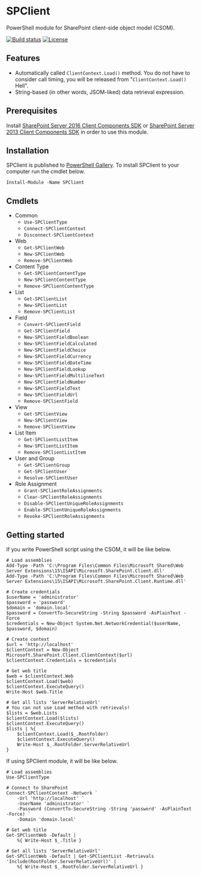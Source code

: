 ﻿# SPClient

PowerShell module for SharePoint client-side object model (CSOM).

[![Build status](https://img.shields.io/appveyor/ci/karamem0/SPClient.svg?style=flat-square)](https://ci.appveyor.com/project/karamem0/SPClient)
[![License](https://img.shields.io/github/license/karamem0/SPClient.svg?style=flat-square)](https://github.com/karamem0/SPClient/blob/master/LICENSE)

## Features

- Automatically called `ClientContext.Load()` method. You do not have to consider call timing, you  will be released from "`ClientContext.Load()` Hell".
- String-based (in other words, JSOM-liked) data retrieval expression.

## Prerequisites

Install [SharePoint Server 2016 Client Components SDK](https://www.microsoft.com/en-us/download/details.aspx?id=51679) or [SharePoint Server 2013 Client Components SDK](https://www.microsoft.com/en-us/download/details.aspx?id=35585) in order to use this module.

## Installation
SPClient is published to [PowerShell Gallery](https://www.powershellgallery.com/packages/SPClient). To install SPClient to your computer run the cmdlet below.

```
Install-Module -Name SPClient 
```

## Cmdlets

- Common
  - `Use-SPClientType`
  - `Connect-SPClientContext`
  - `Disconnect-SPClientContext`
- Web
  - `Get-SPClientWeb`
  - `New-SPClientWeb`
  - `Remove-SPClientWeb`
- Content Type
  - `Get-SPClientContentType`
  - `New-SPClientContentType`
  - `Remove-SPClientContentType`
- List
  - `Get-SPClientList`
  - `New-SPClientList`
  - `Remove-SPClientList`
- Field
  - `Convert-SPClientField`
  - `Get-SPClientField`
  - `New-SPClientFieldBoolean`
  - `New-SPClientFieldCalculated`
  - `New-SPClientFieldChoice`
  - `New-SPClientFieldCurrency`
  - `New-SPClientFieldDateTime`
  - `New-SPClientFieldLookup`
  - `New-SPClientFieldMultilineText`
  - `New-SPClientFieldNumber`
  - `New-SPClientFieldText`
  - `New-SPClientFieldUrl`
  - `Remove-SPClientField`
- View
  - `Get-SPClientView`
  - `New-SPClientView`
  - `Remove-SPClientView`
- List Item
  - `Get-SPClientListItem`
  - `New-SPClientListItem`
  - `Remove-SPClientListItem`
- User and Group
  - `Get-SPClientGroup`
  - `Get-SPClientUser`
  - `Resolve-SPClientUser`
- Role Assignment
  - `Grant-SPClientRoleAssignments`
  - `Clear-SPClientRoleAssignments`
  - `Disable-SPClientUniqueRoleAssignments`
  - `Enable-SPClientUniqueRoleAssignments`
  - `Revoke-SPClientRoleAssignments`

## Getting started

If you write PowerShell script using the CSOM, it will be like below. 

```
# Load assemblies
Add-Type -Path 'C:\Program Files\Common Files\Microsoft Shared\Web Server Extensions\15\ISAPI\Microsoft.SharePoint.Client.dll'
Add-Type -Path 'C:\Program Files\Common Files\Microsoft Shared\Web Server Extensions\15\ISAPI\Microsoft.SharePoint.Client.Runtime.dll'

# Create credentials
$userName = 'administrator'
$password = 'password'
$domain = 'domain.local'
$password = ConvertTo-SecureString -String $password -AsPlainText -Force
$credentials = New-Object System.Net.NetworkCredential($userName, $password, $domain)

# Create context
$url = 'http://localhost'
$clientContext = New-Object Microsoft.SharePoint.Client.ClientContext($url)
$clientContext.Credentials = $credentials

# Get web title
$web = $clientContext.Web
$clientContext.Load($web)
$clientContext.ExecuteQuery()
Write-Host $web.Title

# Get all lists 'ServerRelativeUrl'
# You can not use Load method with retrievals!
$lists = $web.Lists
$clientContext.Load($lists)
$clientContext.ExecuteQuery()
$lists | %{ 
    $clientContext.Load($_.RootFolder)
    $clientContext.ExecuteQuery()
    Write-Host $_.RootFolder.ServerRelativeUrl
}
```

If using SPClient module, it will be like below. 

```
# Load assemblies
Use-SPClientType

# Connect to SharePoint
Connect-SPClientContext -Network `
    -Url 'http://localhost' `
    -UserName 'administrator' `
    -Password (ConvertTo-SecureString -String 'password' -AsPlainText -Force) `
    -Domain 'domain.local'

# Get web title
Get-SPClientWeb -Default |
    %{ Write-Host $_.Title }

# Get all lists 'ServerRelativeUrl'
Get-SPClientWeb -Default | Get-SPClientList -Retrievals 'Include(RootFolder.ServerRelativeUrl)' |
    %{ Write-Host $_.RootFolder.ServerRelativeUrl }
```

